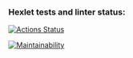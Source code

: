### Hexlet tests and linter status:
[![Actions Status](https://github.com/RomanovRoma/frontend-project-lvl1/workflows/hexlet-check/badge.svg)](https://github.com/RomanovRoma/frontend-project-lvl1/actions)

[![Maintainability](https://api.codeclimate.com/v1/badges/a99a88d28ad37a79dbf6/maintainability)](https://codeclimate.com/github/codeclimate/codeclimate/maintainability)